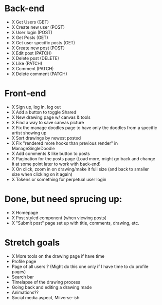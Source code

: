 # Back-end
- X Get Users (GET)
- X Create new user (POST)
- X User login (POST)
- X Get Posts (GET)
- X Get user specific posts (GET)
- X Create new post (POST)
- X Edit post (PATCH)
- X Delete post (DELETE)
- X Like (PATCH)
- X Comment (PATCH)
- X Delete comment (PATCH)




# Front-end

- X Sign up, log in, log out
- X Add a button to toggle Shared
- X New drawing page w/ canvas & tools
- X Find a way to save canvas picture
- X Fix the manage doodles page to have only the doodles from a specific artist showing up
- X Sort drawings by newest posted
- X Fix "rendered more hooks than previous render" in ManageSingleDoodle
- X Add comments & like button to posts
- X Pagination for the posts page (Load more, might go back and change it at some point later to work with back-end)
- X On click, zoom in on drawing/make it full size (and back to smaller size when clicking on it again)
- X Tokens or something for perpetual user login

# Done, but need sprucing up: 
- X Homepage
- X Post styled component (when viewing posts)
- X "Submit post" page set up with title, comments, drawing, etc.



# Stretch goals

- X More tools on the drawing page if have time
- Profile page
- Page of all users ? (Might do this one only if I have time to do profile pages)
- Search bar
- Timelapse of the drawing process
- Going back and editing a drawing made
- Animations??
- Social media aspect, Miiverse-ish